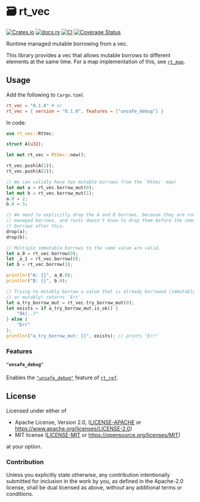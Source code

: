 # 🗃️ rt_vec

[![Crates.io](https://img.shields.io/crates/v/rt_vec.svg)](https://crates.io/crates/rt_vec)
[![docs.rs](https://img.shields.io/docsrs/rt_vec)](https://docs.rs/rt_vec)
[![CI](https://github.com/azriel91/rt_vec/workflows/CI/badge.svg)](https://github.com/azriel91/rt_vec/actions/workflows/ci.yml)
[![Coverage Status](https://codecov.io/gh/azriel91/rt_vec/branch/main/graph/badge.svg)](https://codecov.io/gh/azriel91/rt_vec)

Runtime managed mutable borrowing from a vec.

This library provides a vec that allows mutable borrows to different elements at the same time. For a map implementation of this, see [`rt_map`].


## Usage

Add the following to `Cargo.toml`

```toml
rt_vec = "0.1.0" # or
rt_vec = { version = "0.1.0", features = ["unsafe_debug"] }
```

In code:

```rust
use rt_vec::RtVec;

struct A(u32);

let mut rt_vec = RtVec::new();

rt_vec.push(A(1));
rt_vec.push(A(2));

// We can validly have two mutable borrows from the `RtVec` map!
let mut a = rt_vec.borrow_mut(0);
let mut b = rt_vec.borrow_mut(1);
a.0 = 2;
b.0 = 3;

// We need to explicitly drop the A and B borrows, because they are runtime
// managed borrows, and rustc doesn't know to drop them before the immutable
// borrows after this.
drop(a);
drop(b);

// Multiple immutable borrows to the same value are valid.
let a_0 = rt_vec.borrow(0);
let _a_1 = rt_vec.borrow(0);
let b = rt_vec.borrow(1);

println!("A: {}", a_0.0);
println!("B: {}", b.0);

// Trying to mutably borrow a value that is already borrowed (immutably
// or mutably) returns `Err`.
let a_try_borrow_mut = rt_vec.try_borrow_mut(0);
let exists = if a_try_borrow_mut.is_ok() {
    "Ok(..)"
} else {
    "Err"
};
println!("a_try_borrow_mut: {}", exists); // prints "Err"
```


### Features

#### `"unsafe_debug"`

Enables the [`"unsafe_debug"`] feature of [`rt_ref`].


## License

Licensed under either of

* Apache License, Version 2.0, ([LICENSE-APACHE] or <https://www.apache.org/licenses/LICENSE-2.0>)
* MIT license ([LICENSE-MIT] or <https://opensource.org/licenses/MIT>)

at your option.


### Contribution

Unless you explicitly state otherwise, any contribution intentionally submitted for inclusion in the work by you, as defined in the Apache-2.0 license, shall be dual licensed as above, without any additional terms or conditions.


[`rt_map`]: https://crates.io/crates/rt_map
[`rt_ref`]: https://crates.io/crates/rt_ref
[`"unsafe_debug"`]: https://github.com/azriel91/rt_ref#unsafe_debug
[LICENSE-APACHE]: LICENSE-APACHE
[LICENSE-MIT]: LICENSE-MIT
